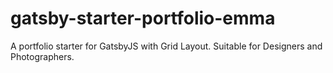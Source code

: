 # gatsby-starter-portfolio-emma
A portfolio starter for GatsbyJS with Grid Layout. Suitable for Designers and Photographers.
